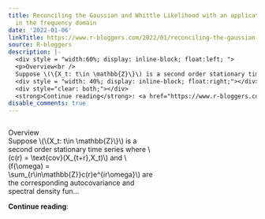 ```yaml
---
title: Reconciling the Gaussian and Whittle Likelihood with an application to estimation
  in the frequency domain
date: '2022-01-06'
linkTitle: https://www.r-bloggers.com/2022/01/reconciling-the-gaussian-and-whittle-likelihood-with-an-application-to-estimation-in-the-frequency-domain/
source: R-bloggers
description: |-
  <div style = "width:60%; display: inline-block; float:left; ">
  <p>Overview<br />
  Suppose \(\{X_t: t\in \mathbb{Z}\}\) is a second order stationary time series where \(c(r) = \text{cov}(X_{t+r},X_t)\) and \(f(\omega) = \sum_{r\in\mathbb{Z}}c(r)e^{ir\omega}\) are the corresponding autocovariance and spectral density fun...</p></div>
  <div style = "width: 40%; display: inline-block; float:right;"></div>
  <div style="clear: both;"></div>
  <strong>Continue reading</strong>: <a href="https://www.r-bloggers.com/2022/01/reconciling-the-gaussian-and-whittle-likelihood-with-an-application-to-estimation-in-the- ...
disable_comments: true
---
```

<div style = "width:60%; display: inline-block; float:left; ">
<p>Overview<br />
Suppose \(\{X_t: t\in \mathbb{Z}\}\) is a second order stationary time series where \(c(r) = \text{cov}(X_{t+r},X_t)\) and \(f(\omega) = \sum_{r\in\mathbb{Z}}c(r)e^{ir\omega}\) are the corresponding autocovariance and spectral density fun...</p></div>
<div style = "width: 40%; display: inline-block; float:right;"></div>
<div style="clear: both;"></div>
<strong>Continue reading</strong>: <a href="https://www.r-bloggers.com/2022/01/reconciling-the-gaussian-and-whittle-likelihood-with-an-application-to-estimation-in-the- ...